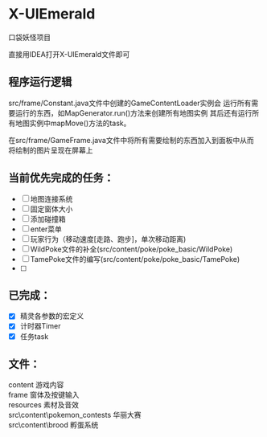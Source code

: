 # X-UlEmerald
口袋妖怪项目

直接用IDEA打开X-UlEmerald文件即可

## 程序运行逻辑
src/frame/Constant.java文件中创建的GameContentLoader实例会
运行所有需要运行的东西，如MapGenerator.run()方法来创建所有地图实例
其后还有运行所有地图实例中mapMove()方法的task。

在src/frame/GameFrame.java文件中将所有需要绘制的东西加入到面板中从而
将绘制的图片呈现在屏幕上

## 当前优先完成的任务：
- [ ] 地图连接系统
- [ ] 固定窗体大小
- [ ] 添加碰撞箱
- [ ] enter菜单
- [ ] 玩家行为（移动速度[走路、跑步]，单次移动距离)
- [ ] WildPoke文件的补全(src/content/poke/poke_basic/WildPoke)
- [ ] TamePoke文件的编写(src/content/poke/poke_basic/TamePoke)
- [ ] 

## 已完成：
- [x] 精灵各参数的宏定义
- [x] 计时器Timer
- [x] 任务task

## 文件：
content 游戏内容  
frame 窗体及按键输入  
resources 素材及音效  
src\content\pokemon_contests 华丽大赛  
src\content\brood 孵蛋系统

